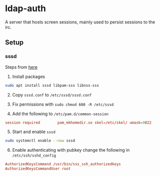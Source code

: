 # ldap-auth

A server that hosts screen sessions, mainly used to persist sessions to the irc.

## Setup

### sssd

Steps from [here](https://kifarunix.com/configure-sssd-for-ldap-authentication-on-ubuntu-20-04/)

1. Install packages

```sh
sudo apt install sssd libpam-sss libnss-sss
```

2. Copy `sssd.conf` to `/etc/sssd/sssd.conf`

3. Fix permissions with `sudo chmod 600 -R /etc/sssd`

4. Add the following to `/etc/pam.d/common-session`

```conf
session required        pam_mkhomedir.so skel=/etc/skel/ umask=0022
```

5. Start and enable `sssd`

```sh
sudo systemctl enable --now sssd
```

6. Enable authenticating with pubkey change the following in `/etc/ssh/sshd_config`

```conf
AuthorizedKeysCommand /usr/bin/sss_ssh_authorizedkeys
AuthorizedKeysCommandUser root
```
